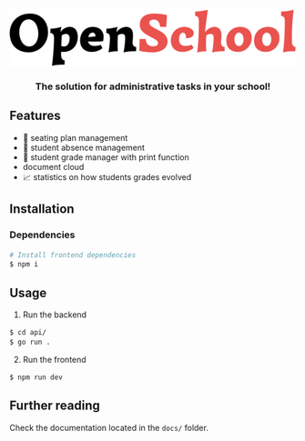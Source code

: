 <div align="center">

![Open School Logo](./resources/logo.svg)

### The solution for administrative tasks in your school!

</div>


## Features
- :tada: seating plan management
- :bookmark: student absence management
- :memo: student grade manager with print function
- document cloud
- :chart_with_upwards_trend: statistics on how students grades evolved

## Installation
### Dependencies
```sh
# Install frontend dependencies
$ npm i
```

## Usage
1. Run the backend
```sh
$ cd api/
$ go run .
```

2. Run the frontend
```sh
$ npm run dev
```

## Further reading
Check the documentation located in the `docs/` folder.

